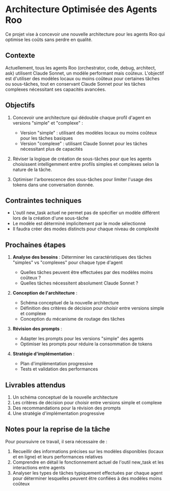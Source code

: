 # Architecture Optimisée des Agents Roo

Ce projet vise à concevoir une nouvelle architecture pour les agents Roo qui optimise les coûts sans perdre en qualité.

## Contexte

Actuellement, tous les agents Roo (orchestrator, code, debug, architect, ask) utilisent Claude Sonnet, un modèle performant mais coûteux. L'objectif est d'utiliser des modèles locaux ou moins coûteux pour certaines tâches ou sous-tâches, tout en conservant Claude Sonnet pour les tâches complexes nécessitant ses capacités avancées.

## Objectifs

1. Concevoir une architecture qui dédouble chaque profil d'agent en versions "simple" et "complexe" :
   - Version "simple" : utilisant des modèles locaux ou moins coûteux pour les tâches basiques
   - Version "complexe" : utilisant Claude Sonnet pour les tâches nécessitant plus de capacités

2. Réviser la logique de création de sous-tâches pour que les agents choisissent intelligemment entre profils simples et complexes selon la nature de la tâche.

3. Optimiser l'arborescence des sous-tâches pour limiter l'usage des tokens dans une conversation donnée.

## Contraintes techniques

- L'outil new_task actuel ne permet pas de spécifier un modèle différent lors de la création d'une sous-tâche
- Le modèle est déterminé implicitement par le mode sélectionné
- Il faudra créer des modes distincts pour chaque niveau de complexité

## Prochaines étapes

1. **Analyse des besoins** : Déterminer les caractéristiques des tâches "simples" vs "complexes" pour chaque type d'agent
   - Quelles tâches peuvent être effectuées par des modèles moins coûteux ?
   - Quelles tâches nécessitent absolument Claude Sonnet ?

2. **Conception de l'architecture** :
   - Schéma conceptuel de la nouvelle architecture
   - Définition des critères de décision pour choisir entre versions simple et complexe
   - Conception du mécanisme de routage des tâches

3. **Révision des prompts** :
   - Adapter les prompts pour les versions "simple" des agents
   - Optimiser les prompts pour réduire la consommation de tokens

4. **Stratégie d'implémentation** :
   - Plan d'implémentation progressive
   - Tests et validation des performances

## Livrables attendus

1. Un schéma conceptuel de la nouvelle architecture
2. Les critères de décision pour choisir entre versions simple et complexe
3. Des recommandations pour la révision des prompts
4. Une stratégie d'implémentation progressive

## Notes pour la reprise de la tâche

Pour poursuivre ce travail, il sera nécessaire de :
1. Recueillir des informations précises sur les modèles disponibles (locaux et en ligne) et leurs performances relatives
2. Comprendre en détail le fonctionnement actuel de l'outil new_task et les interactions entre agents
3. Analyser les types de tâches typiquement effectuées par chaque agent pour déterminer lesquelles peuvent être confiées à des modèles moins coûteux